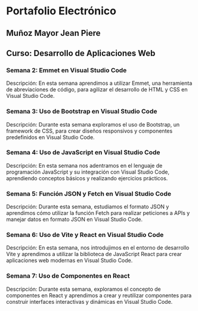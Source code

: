 # Portafolio Electrónico

## Muñoz Mayor Jean Piere
## Curso: Desarrollo de Aplicaciones Web

### Semana 2: Emmet en Visual Studio Code
Descripción: En esta semana aprendimos a utilizar Emmet, una herramienta de abreviaciones de código, para agilizar el desarrollo de HTML y CSS en Visual Studio Code.

### Semana 3: Uso de Bootstrap en Visual Studio Code
Descripción: Durante esta semana exploramos el uso de Bootstrap, un framework de CSS, para crear diseños responsivos y componentes predefinidos en Visual Studio Code.

### Semana 4: Uso de JavaScript en Visual Studio Code
Descripción: En esta semana nos adentramos en el lenguaje de programación JavaScript y su integración con Visual Studio Code, aprendiendo conceptos básicos y realizando ejercicios prácticos.

### Semana 5: Función JSON y Fetch en Visual Studio Code
Descripción: Durante esta semana, estudiamos el formato JSON y aprendimos cómo utilizar la función Fetch para realizar peticiones a APIs y manejar datos en formato JSON en Visual Studio Code.

### Semana 6: Uso de Vite y React en Visual Studio Code
Descripción: En esta semana, nos introdujimos en el entorno de desarrollo Vite y aprendimos a utilizar la biblioteca de JavaScript React para crear aplicaciones web modernas en Visual Studio Code.

### Semana 7: Uso de Componentes en React
Descripción: Durante esta semana, exploramos el concepto de componentes en React y aprendimos a crear y reutilizar componentes para construir interfaces interactivas y dinámicas en Visual Studio Code.
